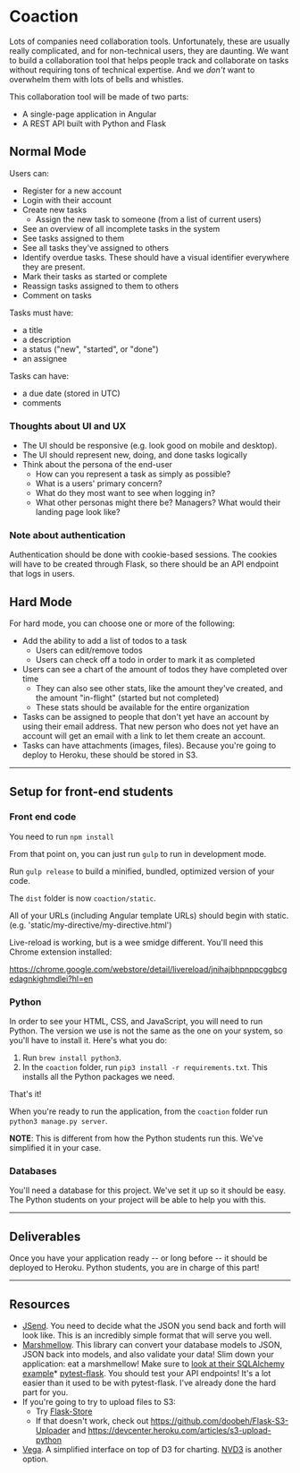 # Coaction

Lots of companies need collaboration tools. Unfortunately, these are usually really complicated, and for non-technical users, they are daunting. We want to build a collaboration tool that helps people track and collaborate on tasks without requiring tons of technical expertise. And we _don't_ want to overwhelm them with lots of bells and whistles.

This collaboration tool will be made of two parts:

* A single-page application in Angular
* A REST API built with Python and Flask

## Normal Mode

Users can:

* Register for a new account
* Login with their account
* Create new tasks
  * Assign the new task to someone (from a list of current users)
* See an overview of all incomplete tasks in the system
* See tasks assigned to them
* See all tasks they've assigned to others
* Identify overdue tasks. These should have a visual identifier everywhere they are present.
* Mark their tasks as started or complete
* Reassign tasks assigned to them to others
* Comment on tasks

Tasks must have:

* a title
* a description
* a status ("new", "started", or "done")
* an assignee

Tasks can have:

* a due date (stored in UTC)
* comments

### Thoughts about UI and UX

* The UI should be responsive (e.g. look good on mobile and desktop).
* The UI should represent new, doing, and done tasks logically
* Think about the persona of the end-user
  * How can you represent a task as simply as possible?
  * What is a users' primary concern?
  * What do they most want to see when logging in?
  * What other personas might there be? Managers? What would their landing page look like?

### Note about authentication

Authentication should be done with cookie-based sessions. The cookies will have to be created through Flask, so there should be an API endpoint that logs in users.

## Hard Mode

For hard mode, you can choose one or more of the following:

* Add the ability to add a list of todos to a task
  * Users can edit/remove todos
  * Users can check off a todo in order to mark it as completed
* Users can see a chart of the amount of todos they have completed over time
  * They can also see other stats, like the amount they've created, and the amount "in-flight" (started but not completed)
  * These stats should be available for the entire organization
* Tasks can be assigned to people that don't yet have an account by using their email address. That new person who does not yet have an account will get an email with a link to let them create an account.
* Tasks can have attachments (images, files). Because you're going to deploy to Heroku, these should be stored in S3.

---

## Setup for front-end students

### Front end code

You need to run `npm install`

From that point on, you can just run `gulp` to run in development mode.

Run `gulp release` to build a minified, bundled, optimized version of your code.

The `dist` folder is now `coaction/static`.

All of your URLs (including Angular template URLs) should begin with static.
(e.g. 'static/my-directive/my-directive.html')

Live-reload is working, but is a wee smidge different. You'll need this Chrome
extension installed:

https://chrome.google.com/webstore/detail/livereload/jnihajbhpnppcggbcgedagnkighmdlei?hl=en

### Python

In order to see your HTML, CSS, and JavaScript, you will need to run Python. The version we use is not the same as the one on your system, so you'll have to install it. Here's what you do:

1. Run `brew install python3`.
2. In the `coaction` folder, run `pip3 install -r requirements.txt`. This installs all the Python packages we need.

That's it!

When you're ready to run the application, from the `coaction` folder run `python3 manage.py server`.

**NOTE**: This is different from how the Python students run this. We've simplified it in your case.

### Databases

You'll need a database for this project. We've set it up so it should be easy. The Python students on your project will be able to help you with this.

---

## Deliverables

Once you have your application ready -- or long before -- it should be deployed to Heroku. Python students, you are in charge of this part!

---

## Resources

* [JSend](http://labs.omniti.com/labs/jsend). You need to decide what the JSON you send back and forth will look like. This is an incredibly simple format that will serve you well.
* [Marshmellow](https://marshmallow.readthedocs.org/en/latest/). This library can convert your database models to JSON, JSON back into models, and also validate your data! Slim down your application: eat a marshmellow! Make sure to [look at their SQLAlchemy example](https://marshmallow.readthedocs.org/en/latest/examples.html#quotes-api-flask-sqlalchemy)* [pytest-flask](https://pypi.python.org/pypi/pytest-flask). You should test your API endpoints! It's a lot easier than it used to be with pytest-flask. I've already done the hard part for you.
* If you're going to try to upload files to S3:
  * Try [Flask-Store](http://flask-store.soon.build/en/latest/)
  * If that doesn't work, check out https://github.com/doobeh/Flask-S3-Uploader and https://devcenter.heroku.com/articles/s3-upload-python
* [Vega](https://trifacta.github.io/vega/). A simplified interface on top of D3 for charting. [NVD3](http://nvd3.org/) is another option.
